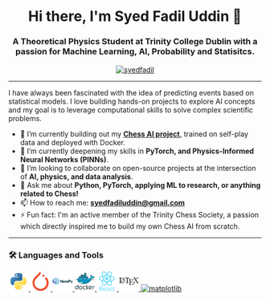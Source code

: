 <h1 align="center">Hi there, I'm Syed Fadil Uddin 👋</h1>
<h3 align="center">A Theoretical Physics Student at Trinity College Dublin with a passion for Machine Learning, AI, Probability and Statisitcs.</h3>

<p align="center">
  <a href="https://www.linkedin.com/in/syed-fadil-uddin-081417268/" target="blank"><img align="center" src="https://img.shields.io/badge/LinkedIn-0077B5?style=for-the-badge&logo=linkedin&logoColor=white" alt="syedfadil" /></a>
</p>

---

I have always been fascinated with the idea of predicting events based on statistical models. I love building hands-on projects to explore AI concepts and my goal is to leverage computational skills to solve complex scientific problems.

- 🔭 I’m currently building out my **[Chess AI project](https://github.com/fadil-uddin/Chess-AI)**, trained on self-play data and deployed with Docker.
- 🌱 I’m currently deepening my skills in **PyTorch, and Physics-Informed Neural Networks (PINNs)**.
- 👯 I’m looking to collaborate on open-source projects at the intersection of **AI, physics, and data analysis**.
- 💬 Ask me about **Python, PyTorch, applying ML to research, or anything related to Chess!**
- 📫 How to reach me: **syedfadiluddin@gmail.com**
- ⚡ Fun fact: I'm an active member of the Trinity Chess Society, a passion which directly inspired me to build my own Chess AI from scratch.

---

### 🛠️ Languages and Tools

<p align="left">
  <a href="https://www.python.org" target="_blank" rel="noreferrer">
    <img src="https://raw.githubusercontent.com/devicons/devicon/master/icons/python/python-original.svg" alt="python" width="40" height="40"/>
  </a>
  <a href="https://pytorch.org/" target="_blank" rel="noreferrer">
    <img src="https://raw.githubusercontent.com/devicons/devicon/master/icons/pytorch/pytorch-original.svg" alt="pytorch" width="40" height="40"/>
  </a>
  <a href="https://numpy.org/" target="_blank" rel="noreferrer">
    <img src="https://raw.githubusercontent.com/devicons/devicon/master/icons/numpy/numpy-original-wordmark.svg" alt="numpy" width="40" height="40"/>
  </a>
  <a href="https://www.docker.com/" target="_blank" rel="noreferrer">
    <img src="https://raw.githubusercontent.com/devicons/devicon/master/icons/docker/docker-original-wordmark.svg" alt="docker" width="40" height="40"/>
  </a>
  <a href="https://reactjs.org/" target="_blank" rel="noreferrer">
    <img src="https://raw.githubusercontent.com/devicons/devicon/master/icons/react/react-original-wordmark.svg" alt="react" width="40" height="40"/>
  </a>
  <a href="https://www.latex-project.org/" target="_blank" rel="noreferrer">
    <img src="https://raw.githubusercontent.com/devicons/devicon/master/icons/latex/latex-original.svg" alt="latex" width="40" height="40"/>
  </a>
  <a href="https://matplotlib.org/" target="_blank" rel="noreferrer">
    <img src="https://upload.wikimedia.org/wikipedia/commons/thumb/8/84/Matplotlib_icon.svg/2048px-Matplotlib_icon.svg.png" alt="matplotlib" width="40" height="40"/>
  </a>
</p>
